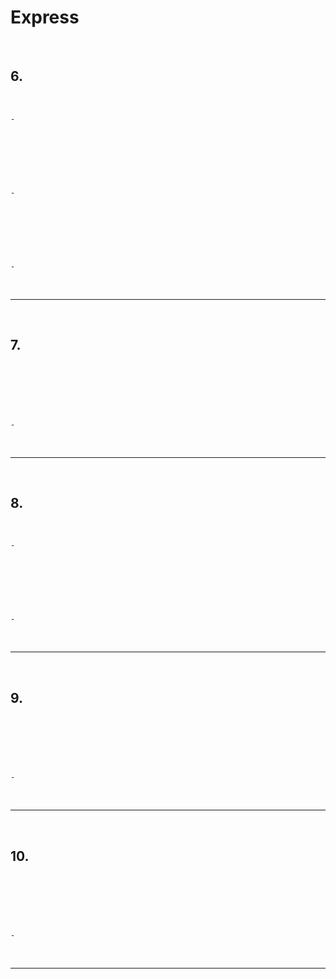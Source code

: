 # Express

<br>

## 6. 

<br>

    - 

<br>

```javascript



```

<br>

    - 

<br>

```javascript



```

<br>

    - 

<br>

***

<br>

## 7.

<br>

```javascript



```

<br>

    - 

<br>

***

<br>

## 8. 

<br>

    - 

<br>

```javascript



```

<br>

    - 
  
<br>

***

<br>

## 9. 

<br>

```javascript



```

<br>

    - 

<br>

***

<br>

## 10.

<br>

```javascript



```

<br>

    - 

<br>

***

<br>



